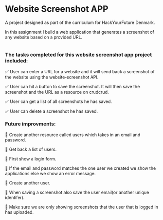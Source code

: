 # Website Screenshot APP

A project designed as part of the curriculum for HackYourFuture Denmark.

In this assignment I build a web application that generates a screenshot of any website based on a provided URL.

#

### The tasks completed for this website screenshot app project included:

:white_check_mark: User can enter a URL for a website and it will send back a screenshot of the website using the website-screenshot API.

:white_check_mark: User can hit a button to save the screenshot. It will then save the screenshot and the URL as a resource on crudcrud.

:white_check_mark: User can get a list of all screenshots he has saved.

:white_check_mark: User can delete a screenshot he has saved.

### Future improvments:

:radio_button: Create another resource called users which takes in an email and password.

:radio_button: Get back a list of users.

:radio_button: First show a login form.

:radio_button: If the email and password matches the one user we created we show the applications else we show an error message.

:radio_button: Create another user.

:radio_button: When saving a screenshot also save the user email(or another unique identifer).

:radio_button: Make sure we are only showing screenshots that the user that is logged in has uploaded.
